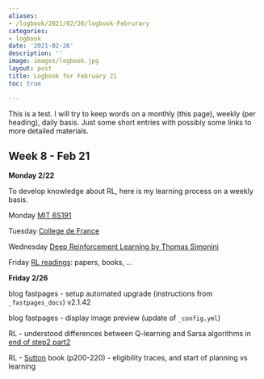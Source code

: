 ```yaml
---
aliases:
- /logbook/2021/02/26/logbook-Februrary
categories:
- logbook
date: '2021-02-26'
description: ''
image: images/logbook.jpg
layout: post
title: Logbook for February 21
toc: true

---
```


This is a test. I will try to keep words on a monthly (this page), weekly (per heading), daily basis. Just some short entries with possibly some links to more detailed materials.



## Week 8 - Feb 21

**Monday 2/22**

To develop knowledge about RL, here is my learning process on a weekly basis.

Monday [MIT 6S191](/guillaume_blog/blog/learning-MIT-6.S191-2021.html)

Tuesday [College de France](/guillaume_blog/blog/college-de-france-representations-parcimonieuses.html)

Wednesday [Deep Reinforcement Learning by Thomas Simonini](/guillaume_blog/blog/an-introduction-to-deep-reinforcement-learning.html)

Friday [RL readings](https://github.com/castorfou/datascience-papers): papers, books, ...



**Friday 2/26**

blog fastpages - setup automated upgrade (instructions from `_fastpages_docs`) v2.1.42

blog fastpages - display image preview (update of `_config.yml`)

RL - understood differences between Q-learning and Sarsa algorithms in [end of step2 part2](/guillaume_blog/blog/Deep-Reinforcement-Learning-Course-by-Thomas-Simonini.html)

RL - [Sutton](/guillaume_blog/blog/reinforcement-learning-readings.html) book (p200-220) - eligibility traces, and start of planning vs learning